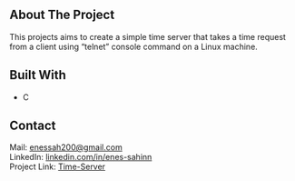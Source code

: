 ## About The Project

This projects aims to create a simple time server that takes a time request from a client using “telnet” console command on a Linux machine.

## Built With

* C

## Contact
Mail: enessah200@gmail.com\
LinkedIn: [linkedin.com/in/enes-sahinn](https://www.linkedin.com/in/enes-sahinn/)\
Project Link: [Time-Server](https://github.com/enes-sahinn/Time-Server)
